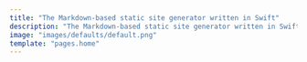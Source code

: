 ```yaml
---
title: "The Markdown-based static site generator written in Swift"
description: "The Markdown-based static site generator written in Swift"
image: "images/defaults/default.png"
template: "pages.home"
---
```

